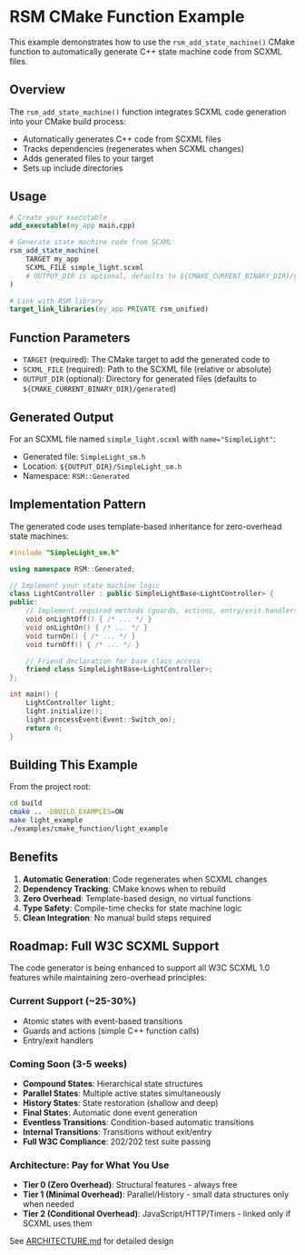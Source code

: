 # RSM CMake Function Example

This example demonstrates how to use the `rsm_add_state_machine()` CMake function to automatically generate C++ state machine code from SCXML files.

## Overview

The `rsm_add_state_machine()` function integrates SCXML code generation into your CMake build process:
- Automatically generates C++ code from SCXML files
- Tracks dependencies (regenerates when SCXML changes)
- Adds generated files to your target
- Sets up include directories

## Usage

```cmake
# Create your executable
add_executable(my_app main.cpp)

# Generate state machine code from SCXML
rsm_add_state_machine(
    TARGET my_app
    SCXML_FILE simple_light.scxml
    # OUTPUT_DIR is optional, defaults to ${CMAKE_CURRENT_BINARY_DIR}/generated
)

# Link with RSM library
target_link_libraries(my_app PRIVATE rsm_unified)
```

## Function Parameters

- `TARGET` (required): The CMake target to add the generated code to
- `SCXML_FILE` (required): Path to the SCXML file (relative or absolute)
- `OUTPUT_DIR` (optional): Directory for generated files (defaults to `${CMAKE_CURRENT_BINARY_DIR}/generated`)

## Generated Output

For an SCXML file named `simple_light.scxml` with `name="SimpleLight"`:
- Generated file: `SimpleLight_sm.h`
- Location: `${OUTPUT_DIR}/SimpleLight_sm.h`
- Namespace: `RSM::Generated`

## Implementation Pattern

The generated code uses template-based inheritance for zero-overhead state machines:

```cpp
#include "SimpleLight_sm.h"

using namespace RSM::Generated;

// Implement your state machine logic
class LightController : public SimpleLightBase<LightController> {
public:
    // Implement required methods (guards, actions, entry/exit handlers)
    void onLightOff() { /* ... */ }
    void onLightOn() { /* ... */ }
    void turnOn() { /* ... */ }
    void turnOff() { /* ... */ }

    // Friend declaration for base class access
    friend class SimpleLightBase<LightController>;
};

int main() {
    LightController light;
    light.initialize();
    light.processEvent(Event::Switch_on);
    return 0;
}
```

## Building This Example

From the project root:

```bash
cd build
cmake .. -DBUILD_EXAMPLES=ON
make light_example
./examples/cmake_function/light_example
```

## Benefits

1. **Automatic Generation**: Code regenerates when SCXML changes
2. **Dependency Tracking**: CMake knows when to rebuild
3. **Zero Overhead**: Template-based design, no virtual functions
4. **Type Safety**: Compile-time checks for state machine logic
5. **Clean Integration**: No manual build steps required

## Roadmap: Full W3C SCXML Support

The code generator is being enhanced to support all W3C SCXML 1.0 features while maintaining zero-overhead principles:

### Current Support (~25-30%)
- Atomic states with event-based transitions
- Guards and actions (simple C++ function calls)
- Entry/exit handlers

### Coming Soon (3-5 weeks)
- **Compound States**: Hierarchical state structures
- **Parallel States**: Multiple active states simultaneously
- **History States**: State restoration (shallow and deep)
- **Final States**: Automatic done event generation
- **Eventless Transitions**: Condition-based automatic transitions
- **Internal Transitions**: Transitions without exit/entry
- **Full W3C Compliance**: 202/202 test suite passing

### Architecture: Pay for What You Use
- **Tier 0 (Zero Overhead)**: Structural features - always free
- **Tier 1 (Minimal Overhead)**: Parallel/History - small data structures only when needed
- **Tier 2 (Conditional Overhead)**: JavaScript/HTTP/Timers - linked only if SCXML uses them

See [ARCHITECTURE.md](/home/coin/reactive-state-machine/ARCHITECTURE.md) for detailed design
